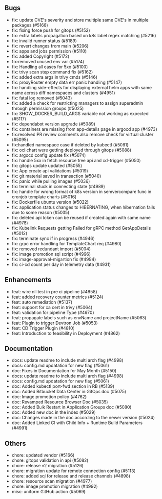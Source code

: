 ## Bugs
- fix: update CVE's severity and store multiple same CVE's in multiple packages (#5168)
- fix: fixing force push for gitops (#5152)
- fix: extra labels propagation based on k8s label regex matching (#5216)
- fix: invalid runner status (#5189)
- fix: revert changes from main (#5206)
- fix: apps and jobs permission (#5110)
- fix: added Copyright (#5172)
- fix:removed unused env var (#5174)
- fix: Handling all cases for 5xx (#5100)
- fix: trivy scan step command fix (#5162)
- fix: added extra args in trivy cmds (#5146)
- fix: proxyRouter empty data err panic handling (#5147)
- fix: handling side-effects for displaying external helm apps with same name across diff namespaces and clusters (#4951)
- fix: fatal log removed (#5043)
- fix: added a check for restricting managers to assign superadmin through permission groups (#5025)
- fix: SHOW_DOCKER_BUILD_ARGS variable not working as expected (#5117)
- fix: dependabot version upgrade (#5089)
- fix: containers are missing from app-details page in argocd app  (#4973)
- fix:resolved PR review comments also remove check for virtual cluster (#5095)
- fix:handled namespace case if deleted by kubectl (#5081)
- fix: oci chart were getting deployed through gitops (#5088)
- fix: argocd config update fix (#5074)
- fix: handle 5xx in fetch resource tree api and cd-trigger (#5050)
- fix: gitops update updated (#5055)
- fix: App create api validations (#5019)
- fix: git material saved in transaction (#5040)
- fix: panic while pulling images (#5036)
- fix: terminal stuck in connecting state (#4989)
- fix: handle for wrong format of k8s version in semvercompare func in cronjob template charts (#5016)
- fix: Dockerfile ubuntu version (#5022)
- fix: application status changes to HIBERNATING, when hibernation fails due to some reason (#5005)
- fix: deleted api token can be reused if created again with same name (#4978)
- fix: Kubelink Requests getting Failed for gRPC method GetAppDetails (#5012)
- fix: terminate sync if in progress  (#4946)
- fix: grpc error handling for TemplateChart req (#4980)
- fix: removed redundant import (#5004)
- fix: image promotion sql script (#4996)
- fix: image-approval-migartion fix (#4994)
- fix: ci-cd count per day in telemetry data (#4931)
## Enhancements
- feat: wire nil test in pre ci pipeline (#4858)
- feat: added recovery counter metrics (#5124)
- feat: auto remediation (#5137)
- feat: support for ca cert in trivy (#5064)
- feat: validation for pipeline Type (#4670)
- feat: propagate labels such as envName and projectName (#5063)
- feat: Plugin to trigger Devtron Job (#5053)
- feat: CD Trigger Plugin (#4810)
- feat: Introduction to feasibility in Deployment (#4862)
## Documentation
- docs: update readme to include multi arch flag (#4998)
- docs: config.md updatation for new flag (#5061)
- doc: Fixes in Documentation for May Month (#5150)
- docs: update readme to include multi arch flag (#4998)
- docs: config.md updatation for new flag (#5061)
- doc: Added kubectl port-fwd section in RB (#5139)
- doc: Added Bitbucket Data Center in GitOps doc (#5075)
- doc: Image promotion policy (#4762)
- doc: Revamped Resource Browser Doc (#5035)
- doc: Added Bulk Restart in Application Groups doc (#5080)
- doc: Added new doc in the index (#5029)
- doc: Changes made in the doc according to the newer version (#5024)
- doc: Added Linked CI with Child Info + Runtime Build Parameters (#4991)
## Others
- chore: updated vendor (#5166)
- chore: gitops validation in api (#5082)
- chore: release v2 migration (#5126)
- chore: migration update for remote connection config (#5113)
- chore: added sql for release and release channels (#4898)
- chore: resource scan migration (#4977)
- chore: image promotion migration (#4992)
- misc: uniform GitHub action (#5069)
